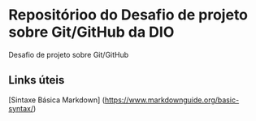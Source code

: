 # Repositórioo do Desafio de projeto sobre Git/GitHub da DIO
Desafio de projeto sobre Git/GitHub

## Links úteis
[Sintaxe Básica Markdown] (https://www.markdownguide.org/basic-syntax/)
